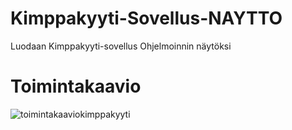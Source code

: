 # Kimppakyyti-Sovellus-NAYTTO
Luodaan Kimppakyyti-sovellus Ohjelmoinnin näytöksi

# Toimintakaavio

![toimintakaaviokimppakyyti](https://user-images.githubusercontent.com/77320275/134124544-8794d4f3-b248-4243-b6cd-9d32ddc7537f.png)
